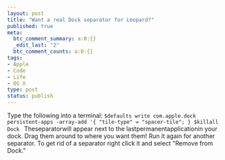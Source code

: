 ```yaml
---
layout: post
title: "Want a real Dock separator for Leopard?"
published: true
meta:
  btc_comment_summary: a:0:{}
  _edit_last: "2"
  btc_comment_counts: a:0:{}
tags:
- Apple
- Code
- Life
- OS X
type: post
status: publish
---
```

Type the following into a terminal: `$defaults write com.apple.dock persistent-apps -array-add '{ "tile-type" = "spacer-tile"; } $killall Dock ` Theseparatorwill appear next to the lastpermanentapplicationin your dock. Drag them around to where you want them! Run it again for another separator. To get rid of a separator right click it and select "Remove from Dock."
